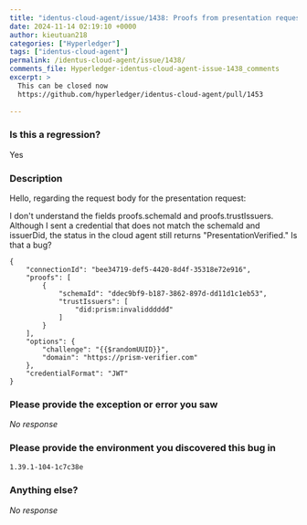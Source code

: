 ```yaml
---
title: "identus-cloud-agent/issue/1438: Proofs from presentation request not work"
date: 2024-11-14 02:19:10 +0000
author: kieutuan218
categories: ["Hyperledger"]
tags: ["identus-cloud-agent"]
permalink: /identus-cloud-agent/issue/1438/
comments_file: Hyperledger-identus-cloud-agent-issue-1438_comments
excerpt: >
  This can be closed now  https://github.com/hyperledger/identus-cloud-agent/pull/1453   
---
```

### Is this a regression?

Yes

### Description

Hello, regarding the request body for the presentation request:

I don't understand the fields proofs.schemaId and proofs.trustIssuers. Although I sent a credential that does not match the schemaId and issuerDid, the status in the cloud agent still returns "PresentationVerified."
Is that a bug?

```
{
    "connectionId": "bee34719-def5-4420-8d4f-35318e72e916",
    "proofs": [
        {
            "schemaId": "ddec9bf9-b187-3862-897d-dd11d1c1eb53",
            "trustIssuers": [
                "did:prism:invalidddddđ"
            ]
        }
    ],
    "options": {
        "challenge": "{{$randomUUID}}",
        "domain": "https://prism-verifier.com"
    },
    "credentialFormat": "JWT"
}
```

### Please provide the exception or error you saw

_No response_

### Please provide the environment you discovered this bug in

```Markdown
1.39.1-104-1c7c38e
```


### Anything else?

_No response_